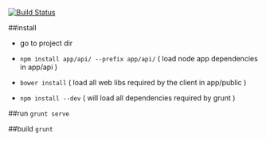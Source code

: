 [![Build Status](https://travis-ci.org/afpa-stbrieuc/timeshare-mean1.svg?branch=gruntify)](https://travis-ci.org/afpa-stbrieuc/timeshare-mean1)

##install
 - go to project dir
 
- `npm install app/api/ --prefix app/api/` ( load node app dependencies in app/api )
- `bower install` ( load all web libs required by the client in app/public )
- `npm install --dev` ( will load all dependencies required by grunt )

##run
`grunt serve`

##build
`grunt`
